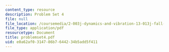 ```yaml
---
content_type: resource
description: Problem Set 4
file: null
file_location: /coursemedia/2-003j-dynamics-and-vibration-13-013j-fall-2002/e0a62af0314786b7644234b5add5f411_problemset4.pdf
file_type: application/pdf
resourcetype: Document
title: problemset4.pdf
uid: e0a62af0-3147-86b7-6442-34b5add5f411
---
```

